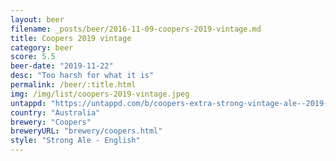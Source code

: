 ```yaml
---
layout: beer
filename: _posts/beer/2016-11-09-coopers-2019-vintage.md
title: Coopers 2019 vintage
category: beer
score: 5.5
beer-date: "2019-11-22"
desc: "Too harsh for what it is"
permalink: /beer/:title.html
img: /img/list/coopers-2019-vintage.jpeg
untappd: "https://untappd.com/b/coopers-extra-strong-vintage-ale--2019-/3372181"
country: "Australia"
brewery: "Coopers"
breweryURL: "brewery/coopers.html"
style: "Strong Ale - English"
---
```

